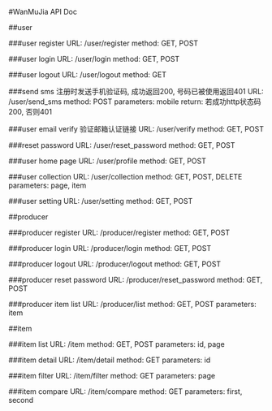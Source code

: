 #WanMuJia API Doc

##user

###user register
    URL:
        /user/register
    method:
        GET, POST

###user login
    URL:
        /user/login
    method:
        GET, POST


###user logout
    URL:
        /user/logout
    method:
        GET

###send sms
    注册时发送手机验证码, 成功返回200, 号码已被使用返回401 
    URL:
        /user/send_sms
    method:
        POST
    parameters:
        mobile
    return:
        若成功http状态码200, 否则401

###user email verify
    验证邮箱认证链接
    URL:
        /user/verify
    method:
        GET, POST

###reset password
    URL:
        /user/reset_password
    method:
        GET, POST

###user home page
    URL:
        /user/profile
    method:
        GET, POST

###user collection
    URL:
        /user/collection
    method:
        GET, POST, DELETE
    parameters:
        page, item

###user setting
    URL:
        /user/setting
    method:
        GET, POST
        
##producer

###producer register
    URL:
        /producer/register
    method:
        GET, POST

###producer login
    URL:
        /producer/login
    method:
        GET, POST

###producer logout
    URL:
        /producer/logout
    method:
        GET, POST

###producer reset password
    URL:
        /producer/reset_password
    method:
        GET, POST

###producer item list
    URL:
        /producer/list
    method:
        GET, POST
    parameters:
        item

##item

###item list
    URL:
        /item
    method:
        GET, POST
    parameters:
        id, page

###item detail
    URL:
        /item/detail
    method:
        GET
    parameters:
        id

###item filter
    URL:
        /item/filter
    method:
        GET
    parameters:
        page
    
###item compare
    URL:
        /item/compare
    method:
        GET
    parameters:
        first, second